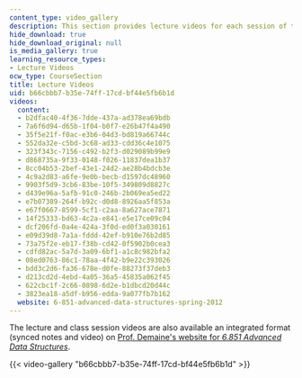 ```yaml
---
content_type: video_gallery
description: This section provides lecture videos for each session of the course.
hide_download: true
hide_download_original: null
is_media_gallery: true
learning_resource_types:
- Lecture Videos
ocw_type: CourseSection
title: Lecture Videos
uid: b66cbbb7-b35e-74ff-17cd-bf44e5fb6b1d
videos:
  content:
  - b2dfac40-4f36-7dde-437a-ad378ea69bdb
  - 7a6f6d94-d65b-1f04-b0f7-e26b47f4a490
  - 35f5e21f-f0ac-e3b6-04d3-bd819a66744c
  - 552da32e-c5bd-3c68-ad33-cdd36c4e1075
  - 323f343c-7156-c492-b2f3-d029089b99e9
  - d868735a-9f33-0148-f026-11837dea1b37
  - 8cc04b53-2bef-43e1-24d2-ae28b4bdcb3e
  - 4c9a2d83-a6fe-9e0b-becb-d1597dc48960
  - 9903f5d9-3cb6-83be-10f5-349809d8827c
  - d439e96a-5afb-91c0-246b-2b069ea5ed22
  - e7b07389-264f-b92c-d0d8-8926aa5f853a
  - e67f0667-8599-5cf1-c2aa-8a627ace7871
  - 14f25333-bd63-4c2a-e841-e5e17ce09c04
  - dcf206fd-0a4e-424a-3f0d-ed0f3a030161
  - e09d39d8-7a1a-fddd-42ef-b910e76b2d85
  - 73a75f2e-eb17-f38b-cd42-0f5902b0cea3
  - cdfd82ac-5a7d-3a09-6bf1-a1c8c982bfa2
  - 08ed0763-86c1-78aa-4f42-b9e22c393026
  - bdd3c2d6-fa36-678e-d0fe-88273f37deb3
  - d213cd2d-4ebd-4a05-36a5-45835a062f45
  - 622cbc1f-2c66-0898-6d2e-b1dbcd20d44c
  - 3823ea18-a5df-b956-edda-9a077fb7b162
  website: 6-851-advanced-data-structures-spring-2012
---
```


The lecture and class session videos are also available an integrated format (synced notes and video) on [Prof. Demaine's website for _6.851 Advanced Data Structures_](http://courses.csail.mit.edu/6.851/spring12/lectures/).

{{< video-gallery "b66cbbb7-b35e-74ff-17cd-bf44e5fb6b1d" >}}

